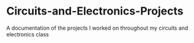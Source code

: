 # Circuits-and-Electronics-Projects
A documentation of the projects I worked on throughout my circuits and electronics class
